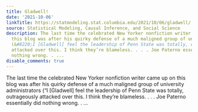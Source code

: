 ```yaml
---
title: Gladwell!
date: '2021-10-06'
linkTitle: https://statmodeling.stat.columbia.edu/2021/10/06/gladwell/
source: Statistical Modeling, Causal Inference, and Social Science
description: The last time the celebrated New Yorker nonfiction writer came up on
  this blog was after his quirky defense of a much maligned group of university administrators
  (&#8220;I [Gladwell] feel the leadership of Penn State was totally, outrageously
  attacked over this. I think they’re blameless. . . . Joe Paterno essentially did
  nothing wrong. . ...
disable_comments: true
---
```

The last time the celebrated New Yorker nonfiction writer came up on this blog was after his quirky defense of a much maligned group of university administrators (&#8220;I [Gladwell] feel the leadership of Penn State was totally, outrageously attacked over this. I think they’re blameless. . . . Joe Paterno essentially did nothing wrong. . ...